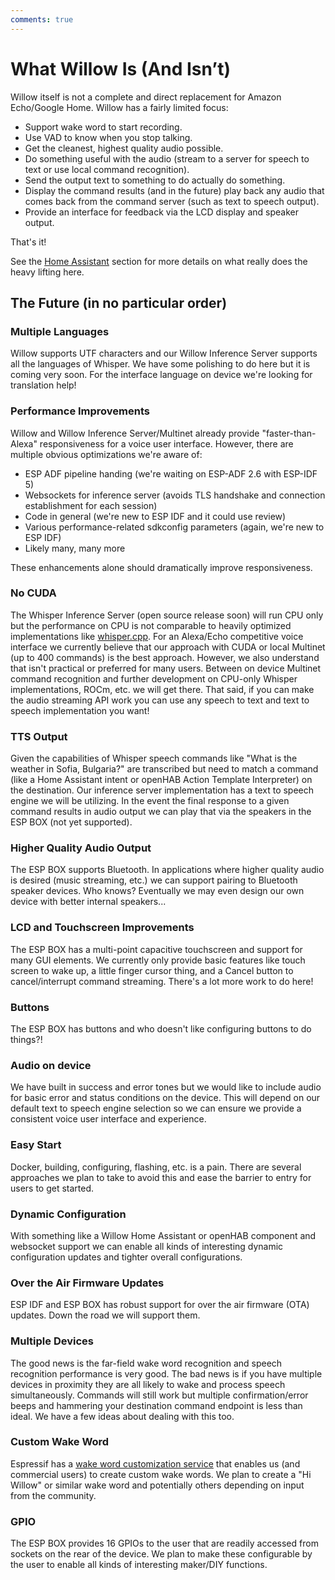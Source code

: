 ```yaml
---
comments: true
---
```


# What Willow Is (And Isn’t)

Willow itself is not a complete and direct replacement for Amazon Echo/Google Home. Willow has a fairly limited focus:

- Support wake word to start recording.
- Use VAD to know when you stop talking.
- Get the cleanest, highest quality audio possible.
- Do something useful with the audio (stream to a server for speech to text or use local command recognition).
- Send the output text to something to do actually do something.
- Display the command results (and in the future) play back any audio that comes back from the command server (such as text to speech output).
- Provide an interface for feedback via the LCD display and speaker output.

That's it!

See the [Home Assistant](features/Home-Assistant.md) section for more details on what really does the heavy lifting here.

## The Future (in no particular order)

### Multiple Languages

Willow supports UTF characters and our Willow Inference Server supports all the languages of Whisper. We have some polishing to do here but it is coming very soon. For the interface language on device we're looking for translation help!

### Performance Improvements

Willow and Willow Inference Server/Multinet already provide "faster-than-Alexa" responsiveness for a voice user interface. However, there are multiple obvious optimizations we're aware of:

- ESP ADF pipeline handing (we're waiting on ESP-ADF 2.6 with ESP-IDF 5)
- Websockets for inference server (avoids TLS handshake and connection establishment for each session)
- Code in general (we're new to ESP IDF and it could use review)
- Various performance-related sdkconfig parameters (again, we're new to ESP IDF)
- Likely many, many more

These enhancements alone should dramatically improve responsiveness.

### No CUDA

The Whisper Inference Server (open source release soon) will run CPU only but the performance on CPU is not comparable to heavily optimized implementations like [whisper.cpp](https://github.com/ggerganov/whisper.cpp). For an Alexa/Echo competitive voice interface we currently believe that our approach with CUDA or local Multinet (up to 400 commands) is the best approach. However, we also understand that isn't practical or preferred for many users. Between on device Multinet command recognition and further development on CPU-only Whisper implementations, ROCm, etc. we will get there. That said, if you can make the audio streaming API work you can use any speech to text and text to speech implementation you want!

### TTS Output

Given the capabilities of Whisper speech commands like "What is the weather in Sofia, Bulgaria?" are transcribed but need to match a command (like a Home Assistant intent or openHAB Action Template Interpreter) on the destination. Our inference server implementation has a text to speech engine we will be utilizing. In the event the final response to a given command results in audio output we can play that via the speakers in the ESP BOX (not yet supported).

### Higher Quality Audio Output

The ESP BOX supports Bluetooth. In applications where higher quality audio is desired (music streaming, etc.) we can support pairing to Bluetooth speaker devices. Who knows? Eventually we may even design our own device with better internal speakers...

### LCD and Touchscreen Improvements

The ESP BOX has a multi-point capacitive touchscreen and support for many GUI elements. We currently only provide basic features like touch screen to wake up, a little finger cursor thing, and a Cancel button to cancel/interrupt command streaming. There's a lot more work to do here!

### Buttons

The ESP BOX has buttons and who doesn't like configuring buttons to do things?!

### Audio on device

We have built in success and error tones but we would like to include audio for basic error and status conditions on the device. This will depend on our default text to speech engine selection so we can ensure we provide a consistent voice user interface and experience.

### Easy Start

Docker, building, configuring, flashing, etc. is a pain. There are several approaches we plan to take to avoid this and ease the barrier to entry for users to get started.

### Dynamic Configuration

With something like a Willow Home Assistant or openHAB component and websocket support we can enable all kinds of interesting dynamic configuration updates and tighter overall configurations.

### Over the Air Firmware Updates

ESP IDF and ESP BOX has robust support for over the air firmware (OTA) updates. Down the road we will support them.

### Multiple Devices

The good news is the far-field wake word recognition and speech recognition performance is very good. The bad news is if you have multiple devices in proximity they are all likely to wake and process speech simultaneously. Commands will still work but multiple confirmation/error beeps and hammering your destination command endpoint is less than ideal. We have a few ideas about dealing with this too.

### Custom Wake Word

Espressif has a [wake word customization service](https://docs.espressif.com/projects/esp-sr/en/latest/esp32s3/wake_word_engine/ESP_Wake_Words_Customization.html) that enables us (and commercial users) to create custom wake words. We plan to create a "Hi Willow" or similar wake word and potentially others depending on input from the community.

### GPIO

The ESP BOX provides 16 GPIOs to the user that are readily accessed from sockets on the rear of the device. We plan to make these configurable by the user to enable all kinds of interesting maker/DIY functions.
